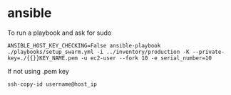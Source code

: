 # ansible
To run a playbook and ask for sudo

    ANSIBLE_HOST_KEY_CHECKING=False ansible-playbook ./playbooks/setup_swarm.yml -i ../inventory/production -K --private-key=./{{}}KEY_NAME.pem -u ec2-user --fork 10 -e serial_number=10

If not using .pem key

    ssh-copy-id username@host_ip
